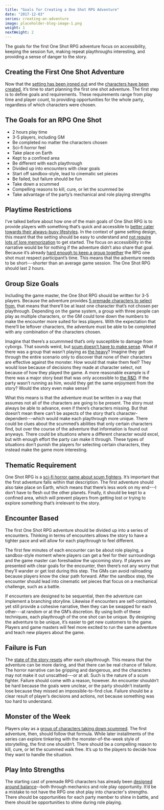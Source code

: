 ```yaml
---
title: "Goals for Creating a One Shot RPG Adventure"
date: "2017-12-03"
series: creating-an-adventure
image: placeholder-blog-image-1.png
weight: 1
nextWeight: 2
---
```


The goals for the first One Shot RPG adventure focus on accessibility, keeping the session fun, making repeat playthroughs interesting, and providing a sense of danger to the story.<!--more-->

## Creating the First One Shot Adventure
Now that the [setting has been ironed out](/blog/creating-the-setting/summary/) and the [characters have been created](/blog/creating-the-characters/series-recap/), it’s time to start planning the first one shot adventure. The first step is to define goals and requirements. These requirements range from play time and player count, to providing opportunities for the whole party, regardless of which characters were chosen.

## The Goals for an RPG One Shot
- 2 hours play time
- 3-5 players, including GM
- Be completed no matter the characters chosen
- Sci-fi horror feel
- Take place on Earth
- Kept to a confined area
- Be different with each playthrough
- Divided up into encounters with clear goals
- Start off sandbox-style, lead to cinematic set pieces
- Be failed, but failure should be fun
- Take down a scummed
- Compelling reasons to kill, cure, or let the scummed be
- Take advantage of the party’s mechanical and role playing strengths

## Playtime Restrictions
I’ve talked before about how one of the main goals of One Shot RPG is to provide players with something that’s quick and accessible to [better cater towards their always-busy lifestyles](/blog/creating-the-setting/justification-for-one-shot-rpg/#the-issue-of-preparation-and-accessibility). In the context of game setting design, this meant that the setting should be easy to understand and [not require lots of lore memorization](/blog/creating-the-setting/requirements-for-a-role-playing-game-setting/#gameplay-and-experience-requirements) to get started. The focus on accessibility in the narrative would be for nothing if the adventure didn’t also share that goal. Because it’s already [hard enough to keep a group together](/blog/creating-the-setting/justification-for-one-shot-rpg/#the-issue-of-organizing-a-group) the RPG one shot must respect participant’s time. This means that the adventure needs to be short---shorter than an average game session. The One Shot RPG should last 2 hours.

## Group Size Goals
Including the game master, the One Shot RPG should be written for 3-5 players. Because the adventure provides [5 premade characters to select from](/blog/creating-the-characters/premade-rpg-characters/), that means that there’ll be at least one character that’s not chosen per playthrough. Depending on the game system, a group with three people can play as multiple characters, or the GM could tone down the numbers to make the encounter more suited for less players. With the expectation that there’ll be leftover characters, the adventure must be able to be completed with any combination of the characters chosen.

Imagine that there’s a scummmed that’s only susceptible to damage from cyborgs. That sounds weird, but [scum doesn’t have to make sense](/blog/creating-the-characters/abilities-weaponry/#scummed-weapons-and-abilities). What if there was a group that wasn’t playing as [the heavy](/blog/creating-the-characters/heavy-premade-rpg-character/)? Imagine they get through the entire scenario only to discover that none of their characters are effective against the monster. How would that make them feel? They would lose because of decisions they made at character select, not because of how they played the game. A more reasonable example is if there was a major story beat that was only accessible to [the R&D](/blog/creating-the-characters/corporate-rd-premade-rpg-character/). If the party wasn’t running as him, would they get the same enjoyment from the story? Would the story even make sense?

What this means is that the adventure must be written in a way that assumes not all of the characters are going to be present. The story must always be able to advance, even if there’s characters missing. But that doesn’t mean there can’t be aspects of the story that’s character-dependent---which would make each playthrough more unique. There could be clues about the scummed’s abilities that only certain characters find, but over the course of the adventure that information is found out anyways. There could be situations where a different character would excel, but with enough effort the party can make it through. These types of situations don’t punish the players for selecting certain characters, they instead make the game more interesting.

## Thematic Requirement
One Shot RPG is a [sci-fi horror game about scum fighters](/blog/creating-the-setting/better-elevator-pitch/#giving-the-characters-reason). It’s important that the first adventure falls within that description. The first adventure should also take place on Earth, which means that there’s less work on my end---I don’t have to flesh out the other planets. Finally, it should be kept to a confined area, which will prevent players from getting lost or trying to explore something that’s irrelevant to the story.

## Encounter Based
The first One Shot RPG adventure should be divided up into a series of encounters. Thinking in terms of encounters allows the story to have a tighter pace and will allow for each playthrough to feel different.

The first few minutes of each encounter can be about role playing, a sandbox-style moment where players can get a feel for their surroundings and the game master can foreshadow the upcoming story. If players are presented with clear goals for the encounter, then there’s not any worry that they’ll wander or get lost during this step. The GMs can avoid railroading because players know the clear path forward. After the sandbox step, the encounter should lead into cinematic set pieces that focus on a mechanical challenge, such as a battle.

If encounters are designed to be sequential, then the adventure can implement a branching storyline. Likewise if encounters are self-contained, yet still provide a cohesive narrative, then they can be swapped for each other---at random or at the GM’s discretion. By using both of these techniques, each playthrough of the one shot can be unique. By designing the adventure to be unique, it’s easier to get new customers to the game. Players and game masters will feel more excited to run the same adventure and teach new players about the game.

## Failure is Fun
The [state of the story resets](/blog/creating-the-setting/justification-for-one-shot-rpg/#the-issue-of-organizing-a-group) after each playthrough. This means that the adventure can be more daring, and that there can be real chance of failure. The horror narrative can be gripping and dangerous, and the characters may not make it out unscathed---or at all. Such is the nature of a scum fighter. Failure should come with a reason, however. An encounter shouldn’t be hard because the goals were unclear, or the party shouldn’t instantly lose because they missed an impossible-to-find clue. Failure should be a clear result of player’s decisions and actions, not because something was too hard to understand.

## Monster of the Week
Players play as a [group of characters taking down  scummed](/blog/creating-the-setting/expanding-upon-scum-and-horror/#scum-fighters). The first adventure, then, should follow that formula. While later installments of the series can explore tinkering with the monster-of-the-week style of storytelling, the first one shouldn’t. There should be a compelling reason to kill, cure, or let the scummed walk free. It’s up to the players to decide how they want to handle the situation.

## Play Into Strengths
The starting cast of premade RPG characters has already been [designed around balance](/blog/creating-the-characters/gameplay-and-narrative-goals/#gameplay-niche)--both through mechanics and role play opportunity. It’d be a mistake to not have the RPG one shot play into character's strengths. There should be opportunities for each party member to shine in battle, and there should be opportunities to shine during role playing.
